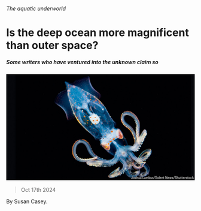 ###### The aquatic underworld

# Is the deep ocean more magnificent than outer space? 

##### Some writers who have ventured into the unknown claim so 

![image](images/20241019_CUP001.jpg) 

> Oct 17th 2024 

By Susan Casey. 

